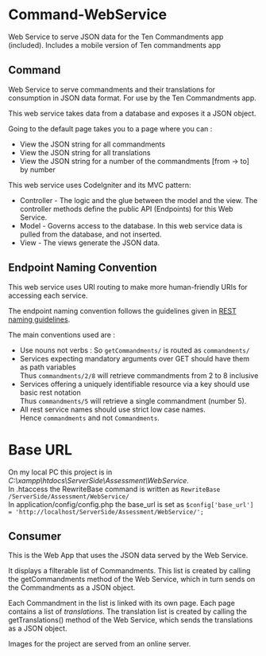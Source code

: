 # Command-WebService
Web Service to serve JSON data for the Ten Commandments app (included).  Includes a mobile version of Ten commandments app

## Command
Web Service to serve commandments and their translations for consumption in JSON data format.  For use by the Ten Commandments app.

This web service takes data from a database and exposes it a JSON object.

Going to the default page takes you to a page where you can :
 *  View the JSON string for all commandments
 *  View the JSON string for all translations
 *  View the JSON string for a number of the commandments [from -> to] by number

This web service uses CodeIgniter and its MVC pattern:
 *  Controller - The logic and the glue between the model and the view.  The controller methods define the public API (Endpoints) for this Web Service.
 *  Model - Governs access to the database.  In this web service data is pulled from the database, and not inserted.
 *  View - The views generate the JSON data.
 
Endpoint Naming Convention
--------------------------
This web service uses URI routing to make more human-friendly URIs for accessing each service.

The endpoint naming convention follows the guidelines given in <a href="http://www.soa-probe.com/2012/10/soa-rest-service-naming-guideline.html">REST naming guidelines</a>.

The main conventions used are :
 *	Use nouns not verbs :  So `getCommandments/` is routed as `commandments/`
 *	Services expecting mandatory arguments over GET should have them as path variables  
       Thus `commandments/2/8` will retrieve commandments from 2 to 8 inclusive
 *	Services offering a uniquely identifiable resource via a key should use basic rest notation  
 		Thus `commandments/5` will retrieve a single commandment (number 5).
 *	All rest service names should use strict low case names.  
 		Hence `commandments` and not `Commandments`.

Base URL
========
On my local PC this project is in _C:\xampp\htdocs\ServerSide\Assessment\WebService_.  
In .htaccess the RewriteBase command is written as `RewriteBase /ServerSide/Assessment/WebService/`  
In application/config/config.php the base_url is set as `$config['base_url'] = 'http://localhost/ServerSide/Assessment/WebService/';`

## Consumer
This is the Web App that uses the JSON data served by the Web Service.

It displays a filterable list of Commandments.  This list is created by calling the getCommandments method of the Web Service, which in turn sends on the Commandments as a JSON object.

Each Commandment in the list is linked with its own page.  Each page contains a list of _translations_.  The translation list is created by calling the getTranslations() method of the Web Service, which sends the translations as a JSON object.

Images for the project are served from an online server.
